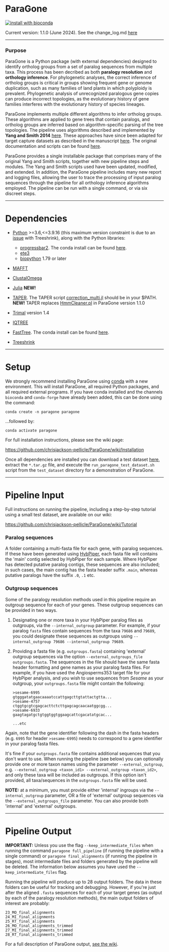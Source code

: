 # ParaGone
[![install with bioconda](https://img.shields.io/badge/install%20with-bioconda-brightgreen.svg?style=flat)](http://bioconda.github.io/recipes/paragone/README.html)

Current version: 1.1.0 (June 2024). See the change_log.md [here](https://github.com/chrisjackson-pellicle/ParaGone/blob/main/change_log.md)

-----

### Purpose

ParaGone is a Python package (with external dependencies) designed to identify ortholog groups from a set of paralog sequences from multiple taxa. This process has been decribed as both **paralogy resolution** and **orthology inference**. For phylogenetic analyses, the correct inference of ortholog groups is critical in groups showing frequent gene or genome duplication, such as many families of land plants in which polyploidy is prevalent. Phylogenetic analysis of unrecognized paralogous gene copies can produce incorrect topologies, as the evolutionary history of gene families interferes with the evolutionary history of species lineages. 

ParaGone implements multiple different algorithms to infer ortholog groups. These algorithms are applied to gene trees that contain paralogs, and ortholog groups are inferred based on algorithm-specific parsing of the tree topologies. The pipeline uses algorithms described and implemented by **Yang and Smith 2014** [here][1]. These approaches have since been adapted for target capture datasets as described in the manuscript [here][2]. The original documentation and scripts can be found [here][3]. 

ParaGone provides a single installable package that comprises many of the original Yang and Smith scripts, together with new pipeline steps and modules. The Yang and Smith scripts used have been updated, modified, and extended. In addition, the ParaGone pipeline includes many new report and logging files, allowing the user to trace the processing of input paralog sequences through the pipeline for all orthology inference algorithms employed. The pipeline can be run with a single command, or via six discreet steps. 


---

# Dependencies
* [Python](https://www.python.org/downloads/) >=3.6,<=3.9.16 (this maximum version constraint is due to an [issue](https://github.com/uym2/TreeShrink/issues/33) with Treeshrink), along with the Python libraries:
    * [progressbar2](https://github.com/WoLpH/python-progressbar). The conda install can be found [here](https://anaconda.org/conda-forge/progressbar2).
    * [ete3](http://etetoolkit.org/)
    * [biopython](http://biopython.org/wiki/Main_Page) 1.79 or later
    
* [MAFFT](https://mafft.cbrc.jp/alignment/software/)
* [ClustalOmega](https://www.ebi.ac.uk/seqdb/confluence/display/JDSAT/Clustal+Omega+Help+and+Documentation) 
* [Julia](https://julialang.org/downloads/)  **NEW!**
* [TAPER](https://github.com/chaoszhang/TAPER). The TAPER script [correction_multi.jl](https://github.com/chaoszhang/TAPER/blob/master/correction_multi.jl) should be in your $PATH. **NEW!** TAPER replaces [HmmCleaner.pl](https://metacpan.org/dist/Bio-MUST-Apps-HmmCleaner/view/bin/HmmCleaner.pl) in ParaGone version 1.1.0
* [Trimal](http://trimal.cgenomics.org/) version 1.4
* [IQTREE](http://www.iqtree.org/)
* [FastTree](http://www.microbesonline.org/fasttree/#OpenMP). The conda install can be found [here](link).
* [Treeshrink](https://github.com/uym2/TreeShrink)

---
# Setup

We strongly recommend installing ParaGone using [conda](https://docs.conda.io/en/latest/miniconda.html) with a new environment. This will install ParaGone, all required Python packages, and all required external programs. If you have conda installed and the channels `bioconda` and `conda-forge` have already been added, this can be done using the command:

```
conda create -n paragone paragone
```

...followed by:

```
conda activate paragone
```

For full installation instructions, please see the wiki page:

https://github.com/chrisjackson-pellicle/ParaGone/wiki/Installation


Once all dependencies are installed you can download a test dataset [here](https://github.com/chrisjackson-pellicle/ParaGone/blob/main/test_dataset.tar.gz), extract the `*.tar.gz` file, and execute the `run_paragone_test_dataset.sh` script from the `test_dataset` directory for a demonstration of ParaGone.


----

# Pipeline Input

Full instructions on running the pipeline, including a step-by-step tutorial using a small test dataset, are available on our wiki:

https://github.com/chrisjackson-pellicle/ParaGone/wiki/Tutorial

### Paralog sequences

A folder containing a multi-fasta file for each gene, with paralog sequences. If these have been generated using [HybPiper](https://github.com/mossmatters/HybPiper/wiki/Paralogs), each fasta file will contains the 'main' contig selected by HybPiper for each sample. Where HybPiper has detected putative paralog contigs, these sequences are also included; in such cases, the main contig has the fasta header suffix `.main`, whereas putative paralogs have the suffix `.0`, `.1` etc.

### Outgroup sequences

Some of the paralogy resolution methods used in this pipeline require an outgroup sequence for each of your genes. These outgroup sequences can be provided in two ways.

1) Designating one or more taxa in your HybPiper paralog files as outgroups, via the `--internal_outgroup` parameter. For example, if your paralog `fasta` files contain sequences from the taxa `79686` and `79689`, you could designate these sequences as outgroups using `--internal_outgroup 79686 --internal_outgroup 79689`. 


2) Providing a fasta file (e.g. `outgroups.fasta`) containing 'external' outgroup sequences via the option `--external_outgroups_file outgroups.fasta`. The sequences in the file should have the same fasta header formatting and gene names as your paralog fasta files. For example, if you have used the Angiosperms353 target file for your HybPiper analysis, and you wish to use sequences from *Sesame* as your outgroup, your `outgroups.fasta` file might contain the following:

       >sesame-6995
       gtgggatatgaacaaaatccattgagcttgtattactgtta...
       >sesame-4757
       ctggtgcgtcgagcacttctcttgagcagcaacaatggcgg...
       >sesame-6933
       gaagtagatgctgtggtggtggaagcattcgacatatgcac...
    
       ...etc
    
Again, note that the gene identifier following the dash in the fasta headers (e.g. `6995` for header `>sesame-6995`) needs to correspond to a gene identifier in your paralog fasta files. 

It's fine if your `outgroups.fasta` file contains additional sequences that you don't want to use. When running the pipeline (see below) you can optionally provide one or more taxon names using the parameter `--external_outgroup`, e.g. `--external_outgroup <taxon_id1> --external_outgroup <taxon_id2>`, and only these taxa will be included as outgroups. If this option isn't provided, all taxa/sequences in the `outgroups.fasta` file will be used.

**NOTE:** at a minimum, you must provide either 'internal' ingroups via the `--internal_outgroup` parameter, OR a file of 'external' outgroup sequences via the `--external_outgroups_file` parameter. You can also provide both 'internal' and 'external' outgroups.

----

# Pipeline Output

**IMPORTANT:** Unless you use the flag `--keep_intermediate_files` when running the command `paragone full_pipeline` (if running the pipeline with a single command) or `paragone final_alignments` (if running the pipeline in stages), most intermediate files and folders generated by the pipeline will be deleted. The information below assumes you have used the `--keep_intermediate_files` flag.

Running the pipeline will produce up to 28 output folders. The data in these folders can be useful for tracking and debugging. However, if you're just after the aligned `.fasta` sequences for each of your target genes (as output by each of the paralogy resolution methods), the main output folders of interest are probably:

    23_MO_final_alignments
    24_MI_final_alignments
    25_RT_final_alignments
    26_MO_final_alignments_trimmed
    27_MI_final_alignments_trimmed
    28_RT_final_alignments_trimmed

For a full description of ParaGone output, [see the wiki](https://github.com/chrisjackson-pellicle/ParaGone/wiki/Results-and-output-files).


[1]: https://www.ncbi.nlm.nih.gov/pmc/articles/PMC4209138/ "Link to the Yang and Smith 2014 manuscript"
[2]: https://pubmed.ncbi.nlm.nih.gov/33978764/ "Link to Morales-Briones 2021 manuscript"
[3]: https://bitbucket.org/dfmoralesb/target_enrichment_orthology/src/master/ "Link to Yang and Smith Bitbucket"
